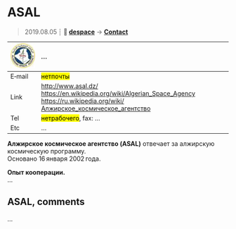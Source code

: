 # ASAL
> 2019.08.05 ┊ **🚀 [despace](index.md)** → **[Contact](contact.md)**

|[![](f/contact/a/asal_logo1_thumb.jpg)](f/contact/a/asal_logo1.png)|*…*|
|:--|:--|
|E‑mail| <mark>нетпочты</mark> |
|Link| <http://www.asal.dz/><br> <https://en.wikipedia.org/wiki/Algerian_Space_Agency><br> <https://ru.wikipedia.org/wiki/Алжирское_космическое_агентство> |
|Tel| <mark>нетрабочего</mark>, fax: … |
|Etc| … |

**Алжирское космическое агентство (ASAL)** отвечает за алжирскую космическую программу.  
Основано 16 января 2002 года.

**Опыт кооперации.**  
…


<p style="page-break-after:always"> </p>

## ASAL, comments

…
